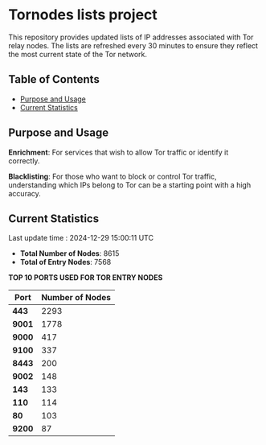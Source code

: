 # Tornodes lists project

This repository provides updated lists of IP addresses associated with Tor relay nodes. The lists are refreshed every 30 minutes to ensure they reflect the most current state of the Tor network.

## Table of Contents

- [Purpose and Usage](#purpose-and-usage)
- [Current Statistics](#current-statistics)


## Purpose and Usage

**Enrichment**: For services that wish to allow Tor traffic or identify it correctly.

**Blacklisting**: For those who want to block or control Tor traffic, understanding which IPs belong to Tor can be a starting point with a high accuracy.

## Current Statistics

Last update time : 2024-12-29 15:00:11 UTC

- **Total Number of Nodes**: 8615
- **Total of Entry Nodes**: 7568

**TOP 10 PORTS USED FOR TOR ENTRY NODES**

| **Port** | **Number of Nodes** |
|------|-----------------|
| **443**   | 2293  |
| **9001**   | 1778  |
| **9000**   | 417  |
| **9100**   | 337  |
| **8443**   | 200  |
| **9002**   | 148  |
| **143**   | 133  |
| **110**   | 114  |
| **80**   | 103  |
| **9200**   | 87  |

